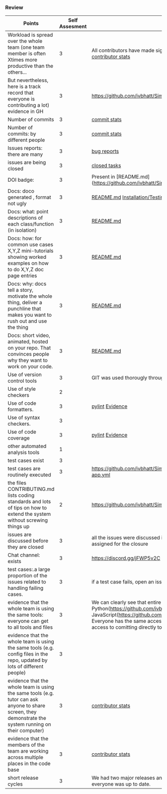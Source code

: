 ### Review
| Points | Self Assesment| Evidence|
| -------------- | ---------- |----------|
| Workload is spread over the whole team (one team member is often Xtimes more productive than the others... | 3 | All contributors have made significant commits in the codebase. [contributor stats](https://github.com/ivbhatt/Simplii/graphs/contributors)|
| But nevertheless, here is a track record that everyone is contributing a lot)	evidence in GH| 3 | https://github.com/ivbhatt/Simplii/pulse |
| Number of commits	| 3 | [commit stats](https://github.com/ivbhatt/Simplii/graphs/commit-activity) |
| Number of commits: by different people | 3 | [commit stats](https://github.com/ivbhatt/Simplii/graphs/commit-activity) |
| Issues reports: there are many | 3 | [bug reports](https://github.com/ivbhatt/Simplii/projects/1?card_filter_query=label%3Abug) |
| issues are being closed |3 | [closed tasks](https://github.com/ivbhatt/Simplii/projects/1?card_filter_query=is%3Aclosed) |
| DOI badge: | 3 | Present in [README.md](https://github.com/ivbhatt/Simplii/blob/main/README.md |
| Docs: doco generated , format not ugly| 3 | [README.md](https://github.com/ivbhatt/Simplii/blob/main/README.md) [Installation/Testing guide](https://github.com/ivbhatt/Simplii/blob/main/Installation.md)|
| Docs: what: point descriptions of each class/function (in isolation)| 3 | [README.md](https://github.com/ivbhatt/Simplii/blob/main/README.md) |
| Docs: how: for common use cases X,Y,Z mini-tutorials showing worked examples on how to do X,Y,Z doc page entries | 3 | [README.md](https://github.com/ivbhatt/Simplii/blob/main/README.md)|
| Docs: why: docs tell a story, motivate the whole thing, deliver a punchline that makes you want to rush out and use the thing	| 3 | [README.md](https://github.com/ivbhatt/Simplii/blob/main/README.md)|
| Docs: short video, animated, hosted on your repo. That convinces people why they want to work on your code.|	3 | [README.md](https://github.com/ivbhatt/Simplii/blob/main/README.md) |
| Use of version control tools| 3 | GIT was used thorougly througout the project |
| Use of style checkers	| 2 | |
| Use of code formatters.| 3 | [pylint](https://github.com/ivbhatt/Simplii/blob/main/.vscode/settings.json) [Evidence](https://github.com/ivbhatt/Simplii/blob/main/docs/lintingEvidence/app.pyLinting.png) |
| Use of syntax checkers.| 3 |  |
| Use of code coverage | 3 | [pylint](https://github.com/ivbhatt/Simplii/blob/main/.vscode/settings.json) [Evidence](https://github.com/ivbhatt/Simplii/blob/main/docs/lintingEvidence/app.pyLinting.png) |
| other automated analysis tools | 1 | |
| test cases exist | 3 |  |
| test cases are routinely executed	| 3 | https://github.com/ivbhatt/Simplii/blob/main/.github/workflows/python-app.yml |
| the files CONTRIBUTING.md lists coding standards and lots of tips on how to extend the system without screwing things up | 2 | https://github.com/ivbhatt/Simplii/blob/main/CONTRIBUTING.md |	
| issues are discussed before they are closed | 3 | all the issues were discussed in a group and then one person was assigned for the closure |
| Chat channel: exists	| 3 | https://discord.gg/jFWP5v2C |
| test cases:.a large proportion of the issues related to handling failing cases. | 3 | if a test case fails, open an issue and fix it |
| evidence that the whole team is using the same tools: everyone can get to all tools and files	| 3 | We can clearly see that entire codebase has been written in Python(https://github.com/ivbhatt/Simplii/search?l=python) and JavaScript(https://github.com/ivbhatt/Simplii/search?l=javascript). Everyone has the same access to the repository and also have equal access to comitting directly to the main branch.|
| evidence that the whole team is using the same tools (e.g. config files in the repo, updated by lots of different people)	| 3 | |
| evidence that the whole team is using the same tools (e.g. tutor can ask anyone to share screen, they demonstrate the system running on their computer)| 3 | [contributor stats](https://github.com/ivbhatt/Simplii/graphs/contributors) |
| evidence that the members of the team are working across multiple places in the code base	| 3 | [contributor stats](https://github.com/ivbhatt/Simplii/graphs/contributors) |
| short release cycles | 3 | We had two major releases and committed the code regularly so that everyone was up to date. |
